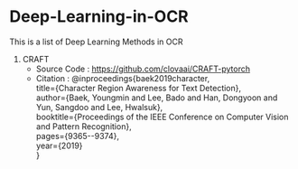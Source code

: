 # Deep-Learning-in-OCR
This is a list of Deep Learning Methods in OCR
1. CRAFT
   * Source Code : https://github.com/clovaai/CRAFT-pytorch
   * Citation : 
    @inproceedings{baek2019character,  
  title={Character Region Awareness for Text Detection},  
  author={Baek, Youngmin and Lee, Bado and Han, Dongyoon and Yun, Sangdoo and Lee, Hwalsuk},  
  booktitle={Proceedings of the IEEE Conference on Computer Vision and Pattern Recognition},  
  pages={9365--9374},  
  year={2019}  
  }


